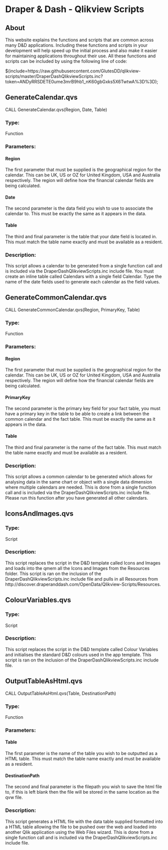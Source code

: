 
<html>

<head>
  <meta charset="utf-8"/>
</head>

<body>

<h1>Draper & Dash - Qlikview Scripts</h1>

<h2>About</h2>
<p>
	This website explains the functions and scripts that are common across many D&D applications. Including these functions and scripts in your development will help speed up the initial process and also make it easier for maintaining applications throughout their use. All these functions and scripts can be included by using the following line of code:
</p>
<span>
$(include=https://raw.githubusercontent.com/GlutesDD/qlikview-scripts/master/DraperDashQlikviewScripts.inc?token=ANDyRRSDETE0ume3mrB9hb1_nK60gbGxks5X6TwtwA%3D%3D);</span>

<div><h2>GenerateCalendar.qvs</h2></div>
<div>CALL GenerateCalendar.qvs(Region, Date, Table)</div>
<div><h3>Type: </h3><span> Function</span></div>
<div><h3>Parameters: </h3>
<div><h4>Region</h4><span> The first parameter that must be supplied is the geographical region for the calendar. This can be UK, US or OZ for United Kingdom, USA and Australia respectively. The region will define how the financial calendar fields are being calculated.</span></div>
<div><h4>Date</h4><span> The second parameter is the data field you wish to use to associate the calendar to. This must be exactly the same as it appears in the data.</span></div>
<div><h4>Table</h4><span> The third and final parameter is the table that your date field is located in. This must match the table name exactly and must be available as a resident.</span></div></div>
<div><h3>Description:</h3><p>This script allows a calendar to be generated from a single function call and is included via the DraperDashQlikviewScripts.inc include file. You must create an inline table called Calendars with a single field Calendar. Type the name of the date fields used to generate each calendar as the field values.</p></div>

<div><h2>GenerateCommonCalendar.qvs</h2></div>
<div>CALL GenerateCommonCalendar.qvs(Region, PrimaryKey, Table)</div>
<div><h3>Type: </h3><span> Function</span></div>
<div><h3>Parameters: </h3>
<div><h4>Region</h4><span> The first parameter that must be supplied is the geographical region for the calendar. This can be UK, US or OZ for United Kingdom, USA and Australia respectively. The region will define how the financial calendar fields are being calculated.</span></div>
<div><h4>PrimaryKey</h4><span> The second parameter is the primary key field for your fact table, you must have a primary key in the table to be able to create a link between the common calendar and the fact table. This must be exactly the same as it appears in the data.</span></div>
<div><h4>Table</h4><span> The third and final parameter is the name of the fact table. This must match the table name exactly and must be available as a resident.</span></div></div>
<div><h3>Description:</h3><p>This script allows a common calendar to be generated which allows for analysing data in the same chart or object with a single data dimension where multiple calendars are needed. This is done from a single function call and is included via the DraperDashQlikviewScripts.inc include file. Please run this function after you have generated all other calendars.</p></div>

<div><h2>IconsAndImages.qvs</h2></div>
<div><h3>Type: </h3><span> Script</span></div>
<div><h3>Description:</h3><p>This script replaces the script in the D&D template called Icons and Images and loads into the qmem all the Icons and Images from the Resources folder. This script is ran on the inclusion of the DraperDashQlikviewScripts.inc include file and pulls in all Resources from http://discover.draperanddash.com/OpenData/Qlikview-Scripts/Resources.</p></div>

<div><h2>ColourVariables.qvs</h2></div>
<div><h3>Type: </h3><span> Script</span></div>
<div><h3>Description:</h3><p>This script replaces the script in the D&D template called Colour Variables and initialises the standard D&D colours used in the app template. This script is ran on the inclusion of the DraperDashQlikviewScripts.inc include file.</p></div>

<div><h2>OutputTableAsHtml.qvs</h2></div>
<div>CALL OutputTableAsHtml.qvs(Table, DestinationPath)</div>
<div><h3>Type: </h3><span> Function</span></div>
<div><h3>Parameters: </h3>
<div><h4>Table</h4><span> The first parameter is the name of the table you wish to be outputted as a HTML table. This must match the table name exactly and must be available as a resident.</span></div>
<div><h4>DestinationPath</h4><span> The second and final parameter is the filepath you wish to save the html file to, if this is left blank then the file will be stored in the same location as the qvw file.</span></div></div>
<div><h3>Description:</h3><p>This script generates a HTML file with the data table supplied formatted into a HTML table allowing the file to be pushed over the web and loaded into another Qlik application using the Web Files wizard. This is done from a single function call and is included via the DraperDashQlikviewScripts.inc include file.</p></div>

</body>

</body>

</html>
